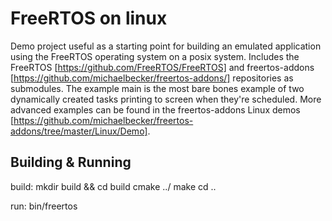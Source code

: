 # FreeRTOS on linux
Demo project useful as a starting point for building an emulated application using the FreeRTOS operating
system on a posix system. Includes the FreeRTOS [https://github.com/FreeRTOS/FreeRTOS] and freertos-addons [https://github.com/michaelbecker/freertos-addons/] repositories as submodules. The example
main is the most bare bones example of two dynamically created tasks printing to screen when they're scheduled.
More advanced examples can be found in the freertos-addons Linux demos [https://github.com/michaelbecker/freertos-addons/tree/master/Linux/Demo].

## Building & Running
build:
mkdir build && cd build
cmake ../
make
cd ..

run: 
bin/freertos

